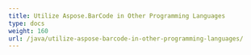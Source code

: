 ```yaml
---
title: Utilize Aspose.BarCode in Other Programming Languages
type: docs
weight: 160
url: /java/utilize-aspose-barcode-in-other-programming-languages/
---
```

